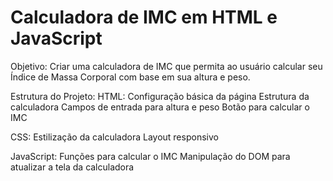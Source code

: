 # Calculadora de IMC em HTML e JavaScript

Objetivo: Criar uma calculadora de IMC que permita ao usuário calcular seu Índice de Massa Corporal com base em sua altura e peso.

Estrutura do Projeto:
HTML:
Configuração básica da página
Estrutura da calculadora
Campos de entrada para altura e peso
Botão para calcular o IMC

CSS:
Estilização da calculadora
Layout responsivo

JavaScript:
Funções para calcular o IMC
Manipulação do DOM para atualizar a tela da calculadora

<a href="https://fernandoleonid.github.io/mini-projetos-js/01-lamp/"></a>
